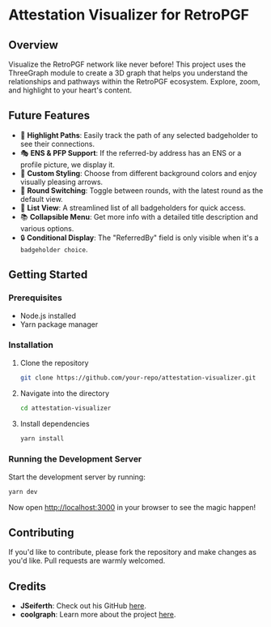 # Attestation Visualizer for RetroPGF

## Overview
Visualize the RetroPGF network like never before! This project uses the ThreeGraph module to create a 3D graph that helps you understand the relationships and pathways within the RetroPGF ecosystem. Explore, zoom, and highlight to your heart's content.

## Future Features
- 🌈 **Highlight Paths**: Easily track the path of any selected badgeholder to see their connections.
- 🎭 **ENS & PFP Support**: If the referred-by address has an ENS or a profile picture, we display it.
- 🎨 **Custom Styling**: Choose from different background colors and enjoy visually pleasing arrows.
- 🔄 **Round Switching**: Toggle between rounds, with the latest round as the default view.
- 📜 **List View**: A streamlined list of all badgeholders for quick access.
- 📚 **Collapsible Menu**: Get more info with a detailed title description and various options.
- 🔒 **Conditional Display**: The "ReferredBy" field is only visible when it's a `badgeholder choice`.

## Getting Started

### Prerequisites
- Node.js installed
- Yarn package manager

### Installation
1. Clone the repository
    ```bash
    git clone https://github.com/your-repo/attestation-visualizer.git
    ```
2. Navigate into the directory
    ```bash
    cd attestation-visualizer
    ```
3. Install dependencies
    ```bash
    yarn install
    ```

### Running the Development Server
Start the development server by running:
```bash
yarn dev
```

Now open [http://localhost:3000](http://localhost:3000) in your browser to see the magic happen!

## Contributing
If you'd like to contribute, please fork the repository and make changes as you'd like. Pull requests are warmly welcomed.

## Credits
- **JSeiferth**: Check out his GitHub [here](https://github.com/JSeiferth).
- **coolgraph**: Learn more about the project [here](https://github.com/smartcontracts/coolgraph).

